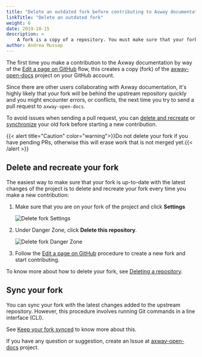 ```yaml
---
title: "Delete an outdated fork before contributing to Axway documentation"
linkTitle: "Delete an outdated fork"
weight: 6
date: 2019-10-15
description: >
    A fork is a copy of a repository. You must make sure that your fork is up to date with the upstream repository before contributing to the documentation.
author: Andrea Mussap
---
```


The first time you make a contribution to the Axway documentation by way of the [Edit a page on GitHub](/docs/contribution_guidelines/#1-edit-a-page-on-github) flow, this creates a copy (fork) of the [axway-open-docs](https://github.com/Axway/axway-open-docs) project on your GitHub account.

Since there are other users collaborating with Axway documentation, it's highly likely that your fork will be behind the upstream repository quickly and you might encounter errors, or conflicts, the next time you try to send a pull request to `axway-open-docs`.

To avoid issues when sending a pull request, you can [delete and recreate](#delete-and-recreate-your-fork) or [synchronize](#sync-your-fork) your old fork before starting a new contribution.

{{< alert title="Caution" color="warning">}}Do not delete your fork if you have pending PRs, otherwise this will erase work that is not merged yet.{{< /alert >}}

## Delete and recreate your fork

The easiest way to make sure that your fork is up-to-date with the latest changes of the project is to delete and recreate your fork every time you make a new contribution:

1. Make sure that you are on your fork of the project and click **Settings**

    ![Delete fork Settings](/Images/contributing/deletefork_settings.png)

2. Under Danger Zone, click **Delete this repository**.

    ![Delete fork Danger Zone](/Images/contributing/deletefork_dangerzone.png)

3. Follow the [Edit a page on GitHub](/docs/contribution_guidelines/#1-edit-a-page-on-github) procedure to create a new fork and start contributing.

To know more about how to delete your fork, see [Deleting a repository](https://help.github.com/en/articles/deleting-a-repository).

## Sync your fork

You can sync your fork with the latest changes added to the upstream repository. However, this procedure involves running Git commands in a line interface (CLI).

See [Keep your fork synced](https://help.github.com/en/articles/fork-a-repo#keep-your-fork-synced) to know more about this.

If you have any question or suggestion, create an Issue at [axway-open-docs](https://github.com/Axway/axway-open-docs/issues) project.
